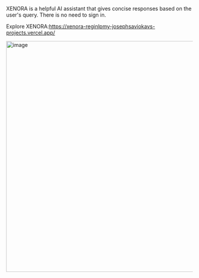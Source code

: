 XENORA is a helpful AI assistant that gives concise responses based on the user's query. There is no need to sign in.

Explore XENORA:https://xenora-reginlpmy-josephsaviokavs-projects.vercel.app/

<img width="1364" height="622" alt="image" src="https://github.com/user-attachments/assets/08126c2f-1fc7-4a75-943d-8a4bf1ec599f" />

